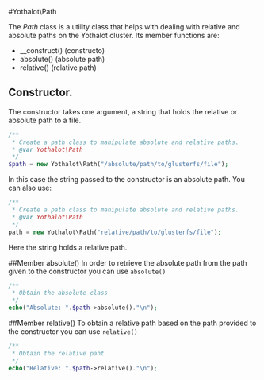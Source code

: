 #Yothalot\Path

The *Path* class is a utility class that helps with dealing with relative and absolute paths on the Yothalot cluster.
Its member functions are:
- __construct() (constructo)
- absolute() (absolute path)
- relative() (relative path)

## Constructor. 
The constructor takes one argument, a string that holds the relative or absolute path to
a file.

```php
/**
 * Create a path class to manipulate absolute and relative paths.
 * @var Yothalot\Path
 */
$path = new Yothalot\Path("/absolute/path/to/glusterfs/file");
```
In this case the string passed to the constructor is an absolute path.
You can also use:

```php
/**
 * Create a path class to manipulate absolute and relative paths.
 * @var Yothalot\Path
 */
path = new Yothalot\Path("relative/path/to/glusterfs/file");
```
Here the string holds a relative path.


##Member absolute()
In order to retrieve the absolute path from the path given to the constructor you can
use `absolute()`
```php
/**
 * Obtain the absolute class
 */
echo("Absolute: ".$path->absolute()."\n");
```
##Member relative()
To obtain a relative path based on the path provided to the constructor you can use
`relative()`

```php
/**
 * Obtain the relative paht
 */
echo("Relative: ".$path->relative()."\n");
```

